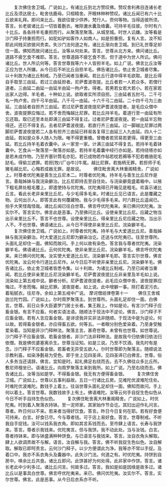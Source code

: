 <!-- { "loadSidebar": true } -->
　　复次佛住舍卫城。广说如上。有诸比丘到北方赞叹佛。赞叹舍利弗目连诸长老比丘及须达居士。毗舍佉鹿母。只桓精舍。开眼林种种赞叹。诸比丘闻已有六十比丘欲来礼拜。即问来比丘。我欲往彼少供养。梵行人。赍何等物。当得适彼所须。答言。长老彼诸比丘一切皆着氎衣。唯除漉水囊及络囊。可持羊毛往彼。尔时有六十比丘。各各持羊毛重担而行。从聚落至聚落。从城至城。时世人讥嫌。汝等看是沙门释子持重担而行。如驼如驴如客作人如商人。如是担重担。复有人言。汝不知耶此间贱买欲彼间贵卖。失沙门法何道之有。诸比丘渐向舍卫城。到已礼世尊足却住一面。佛知而故问诸比丘。汝等从何处来。答言。世尊从北方来。佛问诸比丘。道路不疲乞食不难耶。答言。世尊道路不疲乞食不苦。但于道中为世人所讥。佛问诸比丘。世人所讥何等。答言世尊我等六十人皆担羊毛。如上广说。佛言比丘汝等正应为世人所嫌。从今日后不听比丘自担羊毛。佛告诸比丘。依止舍卫城者尽集。以十利故为诸比丘制戒。乃至已闻者当重闻。若比丘行道中得羊毛欲取。是比丘得自手取至三由延。若过三由延担者。尼萨耆波夜提。比丘者若一人若众多。若僧行道者。三由延二由延一由延半由延一拘卢舍。得者。若男若女若大若小。若在家若出家人边得。羊毛者。十种如上说。欲取者实所须自担。三由延者五肘弓。二千弓名一拘卢舍。四千弓半由延。八千弓一由延。十六千弓二由延。二十四千弓为三由延。三由延者自担齐三由延。若过尼萨耆波夜提尼萨耆波夜提者。是毛应众僧中舍。波夜提罪应悔过。若不舍而悔越比尼罪。若比丘持羊毛。着道行至一由延有所忘还取。取已还至本处即满三由延不得复过。过者尼萨耆波夜提。若一由延半忘物得还。还已不得复去。去者尼萨耆波夜提。若直行齐三由延。过一脚越比尼罪过两脚尼萨耆波夜提若二人各有担齐三由延已转易各复得三由延三人九由延。四人十二由延。若如是众多人随人为限。唯不得更重檐。曾檐者若贸易若更得。得更至三由延。若比丘持羊毛着衣囊中。从一家至一家。计满三由延不得复去。若持羊毛着钵囊中。乞食从一聚落至一聚落亦如是。若持羊毛着囊中经行亦如是。若持绕塔亦如是若未成作物。乃至齐塞针筒毛亦犯。若已成物若作毡若枕若褥等不犯若檐骆驼毛跶毛。得偷兰遮罪。若担[牧/(厂@牛)]牛尾。越比尼罪。若施柄无罪。若担师子毛猪毛越比尼。心悔若成器无罪。是故说。
　　佛住毗舍离大林重阁精舍。广说如上。时尊者优陀夷是善生比丘尼本二。时尊者优陀夷。持羊毛与善生比丘尼作是言。善哉姊妹与我浣染擗治。比丘尼即持去至自住处。与浣染擗竟盛着箱中。以掖下粗毛屏处粗毛覆上。即遣使持与优陀夷。优陀夷得已开箱见是粗毛。欢喜示诸比丘言。看此长老非亲里比丘尼。与少毛得多毛来。时诸比丘见已语言。此是覆藏之物。云何出示人。即答言此有何覆藏物。我与少毛得多毛来。时六群比丘遥闻已。拍手大笑怪哉怪哉。诸比丘闻已往白世尊。佛言呼优陀夷来。来已佛问优陀夷。汝实尔不。答言实尔。佛言此是恶事。乃至佛问比丘。设使亲里比丘尼。应藏之物当出示亲里比丘不。答言不也世尊。设使亲里比丘。得亲里比丘尼应藏之物。当出示人不。不也世尊。佛语诸比丘。从今日不得使非亲里比丘尼。浣染擗羊毛。
　　复次佛住舍卫城。广说如上。时尊者优陀夷。持羊毛与大爱道比丘尼。善哉姊妹与我浣染擗治。时大爱道比丘尼即为擗染治讫。还送与优陀夷已。往至世尊所。头面礼足却住一面。佛知而故问。手上何以故有染色。答言我与尊者优陀夷。浣染擗羊毛。佛语诸比丘。云何优陀夷。使非亲里比丘尼。浣染擗羊毛。佛言呼优陀夷来。来已佛问优陀夷。汝实使大爱道比丘尼。浣染擗羊毛耶。答言实尔世尊。佛言优陀夷。汝云何令行道比丘尼作。从今日后不听使非亲里比丘尼。浣染擗羊毛。佛告诸比丘。依止舍卫城者皆悉令集。以十利故。为诸比丘制戒。乃至已闻者当重闻。若比丘使非亲里比丘尼浣染擗羊毛。尼萨耆波夜提比丘非亲里及羊毛如上说。浣染如上第五戒中说。擗者分析。尼萨耆波夜提者。此毛应众僧中舍。波夜提罪应悔过。不舍而悔。越比尼罪。波夜提者。如上说。此中增擗一事。除打着泥污衣。着垢腻衣。往尼寺。余如上第五戒中广说。
摩诃僧祇律卷第十一
　　佛住王舍城迦兰陀竹园。广说如上。尔时周罗聚落主。到世尊所。头面礼足却住一面。白佛言。世尊。前日众多大臣婆罗门居士长者。集王殿上。作如是论。有言沙门释子应畜金银。有言不应畜。何者实语法语。随顺法于现法中不逆论。佛言。沙门释子不应畜金银。若有人言应畜金银。是诽谤我非实非法非随顺。于现法中是为逆论。何以故。若得畜金银者。亦应得畜五欲。何等五。一者眼分别色爱染着。乃至身受触爱染着。当知是非沙门释种法。聚落主言。甚奇世尊。未曾有也世尊。如世尊说。沙门释子不应畜金银。若畜金银者。非沙门法非释种法。是故我今归依佛归依法归依僧。我是佛优婆塞离杀生。世尊当证知。如是三说。乃至不饮酒。我先时有是念。沙门释子不应畜金银。若畜者无异受五欲人。尔时世尊即为聚落主。随顺说法示教利喜。如染净氎易为受色。即于坐上见四圣谛。见四圣谛已白佛言。世尊。俗人多务当还请辞。佛言。宜知是时。起礼佛足右绕而去。去不久佛往众多比丘所。敷尼师檀坐已。语诸比丘。向周罗聚落主来到我所。如上广说。乃至右绕而去。佛告诸比丘。汝等当如是学。不得畜金银。我无有方便得畜金银。
　　复次佛住舍卫城。广说如上。世尊以五事利益故。五日一行诸比丘房。见难陀优波难陀住处。时难陀优波难陀。数钱手上着土。往诣世尊头面礼足却住一面。佛知而故问。手上何以着土。答言世尊。我数钱故手上有土。佛语难陀。汝等云何手自捉生色似色从今日不听手自持生色似色。
　　复次佛住毗舍离大林重阁精舍。广说如上。时优陀夷。时到着入聚落衣持钵。至一泥师家。其家始作节会讫。其妇出迎作礼问言。尊者。昨日何以不来。若来者当得好饮食。答言。昨日今日复何在耶。若有好食便可持来。白言。好食已尽。今与尊者钱。可于店上易好食。答言。世尊制戒。不听我自手捉钱。汝可以钱系我衣角。即如其言系钱而去。至市肆上语言。长寿与我饼来。答言。尊者示我钱来。优陀夷言。但与我饼。我不动此处。当与汝钱。白言。尊者持钵来。即与钵盛满种种饼食。与已语言与我钱来。答言。汝自衣角头解取。肆上人欲调弄故不与解。语言。汝自解与我。答言。佛不听我捉生色似色。汝自解取。解取已即呵责言。云何沙门释子。以少方便谓此为净。我等亦不常以手捉。及着口中。我亦不系衣角头及囊器中。此失沙门法。何道之有。时优陀夷。持饼到自房中。唤余比丘共食。诸比丘即问。此饼甚好为何处得。此非家中作饼。答言。诸长老此中少利多过。诸比丘问言。何故多过。答言。我如是如是因缘是故多过。诸比丘以是事具白世尊。佛言呼优陀夷来。来已。佛问优陀夷。汝实尔不。答言。实尔世尊。佛言。此是恶事。从今日后衣系亦不听。
